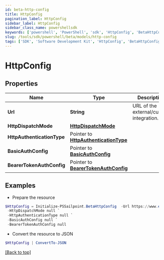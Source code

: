 ```yaml
---
id: beta-http-config
title: HttpConfig
pagination_label: HttpConfig
sidebar_label: HttpConfig
sidebar_class_name: powershellsdk
keywords: ['powershell', 'PowerShell', 'sdk', 'HttpConfig', 'BetaHttpConfig'] 
slug: /tools/sdk/powershell/beta/models/http-config
tags: ['SDK', 'Software Development Kit', 'HttpConfig', 'BetaHttpConfig']
---
```



# HttpConfig

## Properties

Name | Type | Description | Notes
------------ | ------------- | ------------- | -------------
**Url** |  **String** | URL of the external/custom integration. | [required]
**HttpDispatchMode** |  [**HttpDispatchMode**](http-dispatch-mode) |  | [required]
**HttpAuthenticationType** |  Pointer to [**HttpAuthenticationType**](http-authentication-type) |  | [optional] 
**BasicAuthConfig** |  Pointer to [**BasicAuthConfig**](basic-auth-config) |  | [optional] 
**BearerTokenAuthConfig** |  Pointer to [**BearerTokenAuthConfig**](bearer-token-auth-config) |  | [optional] 

## Examples

- Prepare the resource
```powershell
$HttpConfig = Initialize-PSSailpoint.BetaHttpConfig  -Url https://www.example.com `
 -HttpDispatchMode null `
 -HttpAuthenticationType null `
 -BasicAuthConfig null `
 -BearerTokenAuthConfig null
```

- Convert the resource to JSON
```powershell
$HttpConfig | ConvertTo-JSON
```


[[Back to top]](#) 

